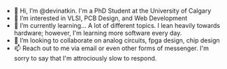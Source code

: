 - 👋 Hi, I’m @devinatkin. I'm a PhD Student at the University of Calgary
- 👀 I’m interested in VLSI, PCB Design, and Web Development
- 🌱 I’m currently learning... A lot of different topics. I lean heavily towards hardware; however, I'm learning more software every day. 
- 💞️ I’m looking to collaborate on analog circuits, fpga design, chip design
- 📫 Reach out to me via email or even other forms of messenger. I'm sorry to say that I'm attrociously slow to respond. 

<!---
devinatkin/devinatkin is a ✨ special ✨ repository because its `README.md` (this file) appears on your GitHub profile.
You can click the Preview link to take a look at your changes.
--->
